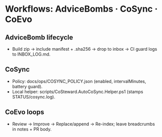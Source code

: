 # Workflows: AdviceBombs · CoSync · CoEvo

## AdviceBomb lifecycle
- Build zip → include manifest + .sha256 → drop to inbox → CI guard logs to INBOX_LOG.md.

## CoSync
- Policy: docs/ops/COSYNC_POLICY.json (enabled, intervalMinutes, battery guard).
- Local helper: scripts/CoSteward.AutoCoSync.Helper.ps1 (stamps STATUS/cosync.log).

## CoEvo loops
- Review → Improve → Replace/append → Re-index; leave breadcrumbs in notes + PR body.
